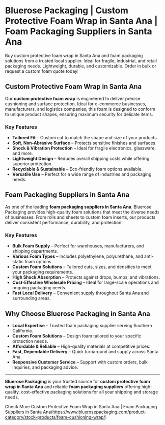 # Bluerose Packaging | Custom Protective Foam Wrap in Santa Ana | Foam Packaging Suppliers in Santa Ana

Buy custom protective foam wrap in Santa Ana and foam packaging solutions from a trusted local supplier. Ideal for fragile, industrial, and retail packaging needs. Lightweight, durable, and customizable. Order in bulk or request a custom foam quote today!

## Custom Protective Foam Wrap in Santa Ana

Our **custom protective foam wrap** is engineered to deliver precise cushioning and surface protection. Ideal for e-commerce businesses, manufacturers, and logistics companies, this foam is designed to conform to unique product shapes, ensuring maximum security for delicate items.

### Key Features

- **Tailored Fit** – Custom cut to match the shape and size of your products.  
- **Soft, Non-Abrasive Surface** – Protects sensitive finishes and surfaces.  
- **Shock & Vibration Protection** – Ideal for fragile electronics, glassware, and more.  
- **Lightweight Design** – Reduces overall shipping costs while offering superior protection.  
- **Recyclable & Sustainable** – Eco-friendly foam options available.  
- **Versatile Use** – Perfect for a wide range of industries and packaging needs.  

## Foam Packaging Suppliers in Santa Ana

As one of the leading **foam packaging suppliers in Santa Ana**, Bluerose Packaging provides high-quality foam solutions that meet the diverse needs of businesses. From rolls and sheets to custom foam inserts, our products deliver consistent performance, durability, and protection.

### Key Features

- **Bulk Foam Supply** – Perfect for warehouses, manufacturers, and shipping departments.  
- **Various Foam Types** – Includes polyethylene, polyurethane, and anti-static foam options.  
- **Custom Foam Solutions** – Tailored cuts, sizes, and densities to meet your packaging requirements.  
- **High Shock Absorption** – Protects against drops, bumps, and vibrations.  
- **Cost-Effective Wholesale Pricing** – Ideal for large-scale operations and ongoing packaging needs.  
- **Fast Local Delivery** – Convenient supply throughout Santa Ana and surrounding areas.  

## Why Choose Bluerose Packaging in Santa Ana

- **Local Expertise** – Trusted foam packaging supplier serving Southern California.  
- **Custom Foam Solutions** – Design foam tailored to your specific protection needs.  
- **Affordable & Reliable** – High-quality materials at competitive prices.  
- **Fast, Dependable Delivery** – Quick turnaround and supply across Santa Ana.  
- **Responsive Customer Service** – Support with custom orders, bulk inquiries, and packaging advice.  

---

**Bluerose Packaging** is your trusted source for **custom protective foam wrap in Santa Ana** and reliable **foam packaging suppliers** offering high-quality, cost-effective packaging solutions for all your shipping and storage needs.

Check More Custom Protective Foam Wrap in Santa Ana | Foam Packaging Suppliers in Santa Ana(https://www.bluerosepackaging.com/product-category/stock-products/foam-cushioning-wrap/)

